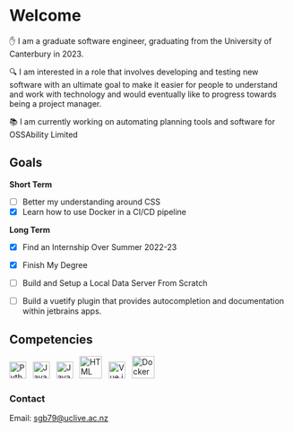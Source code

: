 
# Welcome

✋ I am a graduate software engineer, graduating from the University of Canterbury in 2023.

🔍 I am interested in a role that involves developing and testing new software with an ultimate goal to make it easier for people to understand and work with technology and would eventually like to progress towards being a project manager.

📚 I am currently working on automating planning tools and software for OSSAbility Limited

## Goals

**Short Term**
- [ ] Better my understanding around CSS 
- [x] Learn how to use Docker in a CI/CD pipeline  

**Long Term**

- [x] Find an Internship Over Summer 2022-23
- [x] Finish My Degree
- [ ] Build and Setup a Local Data Server From Scratch
- [ ] Build a vuetify plugin that provides autocompletion and documentation within jetbrains apps. 


## Competencies

<img src="https://upload.wikimedia.org/wikipedia/commons/c/c3/Python-logo-notext.svg" alt="Python" width ="30px"/> &nbsp; <img src="https://upload.wikimedia.org/wikipedia/en/3/30/Java_programming_language_logo.svg" alt="Java" width="30px"/> &nbsp; <img src="https://upload.wikimedia.org/wikipedia/commons/d/d4/Javascript-shield.svg" alt="Javascript" width="30px"/> &nbsp; <img src="https://upload.wikimedia.org/wikipedia/commons/6/61/HTML5_logo_and_wordmark.svg" alt="HTML" width="40px"/> &nbsp; <img src="https://upload.wikimedia.org/wikipedia/commons/9/95/Vue.js_Logo_2.svg" alt="Vue.js" width ="30px"/> &nbsp; <img src="https://www.docker.com/wp-content/uploads/2022/03/vertical-logo-monochromatic.png" alt="Docker" width ="40px"/>

### Contact
Email: sgb79@uclive.ac.nz
